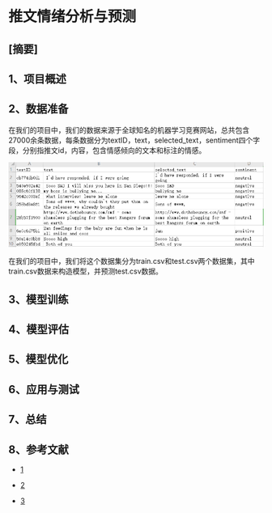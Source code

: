 # 推文情绪分析与预测



## [摘要]



## 1、项目概述







## 2、数据准备

在我们的项目中，我们的数据来源于全球知名的机器学习竞赛网站，总共包含27000余条数据，每条数据分为textID，text，selected_text，sentiment四个字段，分别指推文id，内容，包含情感倾向的文本和标注的情感。

![image-20211226174137541](推文情绪预测分析报告.assets/image-20211226174137541.png)

在我们的项目中，我们将这个数据集分为train.csv和test.csv两个数据集，其中train.csv数据来构造模型，并预测test.csv数据。



## 3、模型训练





## 4、模型评估





## 5、模型优化





## 6、应用与测试





## 7、总结





## 8、参考文献



- [1](https://blog.csdn.net/qq_30232405/article/details/105575473)

- [2](https://blog.csdn.net/qq_30232405/article/details/105686636)

- [3](https://www.jianshu.com/p/188b65a42eea)

